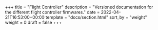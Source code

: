 +++
title = "Flight Controller"
description = "Versioned documentation for the different flight controller firmwares."
date = 2022-04-21T16:53:00+00:00
template = "docs/section.html"
sort_by = "weight"
weight = 0
draft = false
+++
